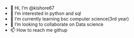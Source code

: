 - 👋 Hi, I’m @kishore67
- 👀 I’m interested in python and sql
- 🌱 I’m currently learning bsc computer science(3rd year)
- 💞️ I’m looking to collaborate on Data science
- 📫 How to reach me githup

<!---
kishore67/kishore67 is a ✨ special ✨ repository because its `README.md` (this file) appears on your GitHub profile.
You can click the Preview link to take a look at your changes.
--->
